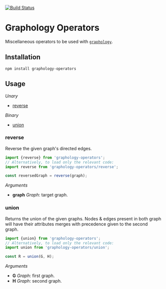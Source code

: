 [![Build Status](https://travis-ci.org/graphology/graphology-operators.svg)](https://travis-ci.org/graphology/graphology-operators)

# Graphology Operators

Miscellaneous operators to be used with [`graphology`](https://graphology.github.io).

## Installation

```
npm install graphology-operators
```

## Usage

*Unary*

* [reverse](#reverse)

*Binary*

* [union](#union)

### reverse

Reverse the given graph's directed edges.

```js
import {reverse} from 'graphology-operators';
// Alternatively, to load only the relevant code:
import reverse from 'graphology-operators/reverse';

const reversedGraph = reverse(graph);
```

*Arguments*

* **graph** *Graph*: target graph.

### union

Returns the union of the given graphs. Nodes & edges present in both graph will have their attributes merges with precedence given to the second graph.

```js
import {union} from 'graphology-operators';
// Alternatively, to load only the relevant code:
import union from 'graphology-operators/union';

const R = union(G, H);
```

*Arguments*

* **G** *Graph*: first graph.
* **H** *Graph*: second graph.
